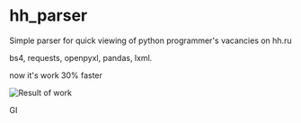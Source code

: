 # hh_parser

Simple parser for quick viewing of python programmer's vacancies on hh.ru

bs4, requests, openpyxl, pandas, lxml.

now it's work 30% faster

![Result of work](https://i.imgur.com/zR4vRZz.png)

GI
